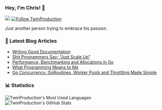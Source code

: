 ### Hey, I'm Chris! 👋

![](https://komarev.com/ghpvc/?username=TwinProduction&label=views)
[![Follow TwinProduction](https://img.shields.io/github/followers/TwinProduction?label=Follow&style=social)](https://github.com/TwinProduction)


Just another person trying to embrace his passion.


### 📝 Latest Blog Articles
- [Writing Good Documentation](https://twinnation.org/articles/52/writing-good-documentation)
- [Shit Programmers Say: “Just Scale Up”](https://twinnation.org/articles/51/shit-programmers-say-just-scale-up)
- [Performance, Benchmarking and Allocations in Go](https://twinnation.org/articles/50/performance-benchmarking-and-allocations-in-go)
- [What Programming Means to Me](https://twinnation.org/articles/45/what-programming-means-to-me)
- [Go Concurrency: GoRoutines, Worker Pools and Throttling Made Simple](https://twinnation.org/articles/39/go-concurrency-goroutines-worker-pools-and-throttling-made-simple)


### 📊 Statistics
![TwinProduction's Most Used Languages](https://github-readme-stats.vercel.app/api/top-langs/?username=TwinProduction)
![TwinProduction's GitHub Stats](https://github-readme-stats.vercel.app/api?username=TwinProduction&show_icons=true&count_private=true&line_height=40)
